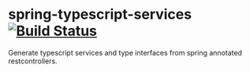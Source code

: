 # spring-typescript-services [![Build Status](https://travis-ci.org/mkowalzik/spring-typescript-services.svg?branch=master)](https://travis-ci.org/mkowalzik/spring-typescript-services)
Generate typescript services and type interfaces from spring annotated restcontrollers.
